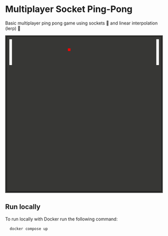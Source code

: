 # Multiplayer Socket Ping-Pong

Basic multiplayer ping pong game using sockets 🔌 and linear interpolation (lerp) 📏

![til](https://raw.githubusercontent.com/nasserso/pong_pong_multiplayer/master/assets/images/ping_pong.gif)

## Run locally

To run locally with Docker run the following command:

```bash
  docker compose up
```
